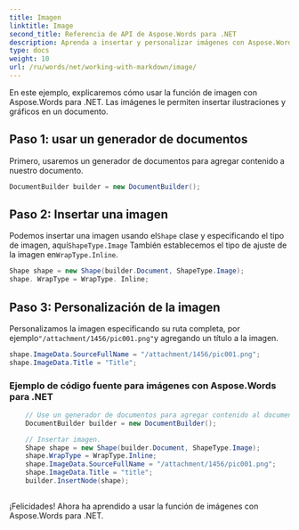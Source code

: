 ```yaml
---
title: Imagen
linktitle: Image
second_title: Referencia de API de Aspose.Words para .NET
description: Aprenda a insertar y personalizar imágenes con Aspose.Words para la guía paso a paso de .NET.
type: docs
weight: 10
url: /ru/words/net/working-with-markdown/image/
---
```


En este ejemplo, explicaremos cómo usar la función de imagen con Aspose.Words para .NET. Las imágenes le permiten insertar ilustraciones y gráficos en un documento.

## Paso 1: usar un generador de documentos

Primero, usaremos un generador de documentos para agregar contenido a nuestro documento.

```csharp
DocumentBuilder builder = new DocumentBuilder();
```

## Paso 2: Insertar una imagen

 Podemos insertar una imagen usando el`Shape` clase y especificando el tipo de imagen, aquí`ShapeType.Image` También establecemos el tipo de ajuste de la imagen en`WrapType.Inline`.

```csharp
Shape shape = new Shape(builder.Document, ShapeType.Image);
shape. WrapType = WrapType. Inline;
```

## Paso 3: Personalización de la imagen

 Personalizamos la imagen especificando su ruta completa, por ejemplo`"/attachment/1456/pic001.png"`y agregando un título a la imagen.

```csharp
shape.ImageData.SourceFullName = "/attachment/1456/pic001.png";
shape.ImageData.Title = "Title";
```

### Ejemplo de código fuente para imágenes con Aspose.Words para .NET

```csharp
	// Use un generador de documentos para agregar contenido al documento.
	DocumentBuilder builder = new DocumentBuilder();

	// Insertar imagen.
	Shape shape = new Shape(builder.Document, ShapeType.Image);
	shape.WrapType = WrapType.Inline;
	shape.ImageData.SourceFullName = "/attachment/1456/pic001.png";
	shape.ImageData.Title = "title";
	builder.InsertNode(shape);
            
```

¡Felicidades! Ahora ha aprendido a usar la función de imágenes con Aspose.Words para .NET.

